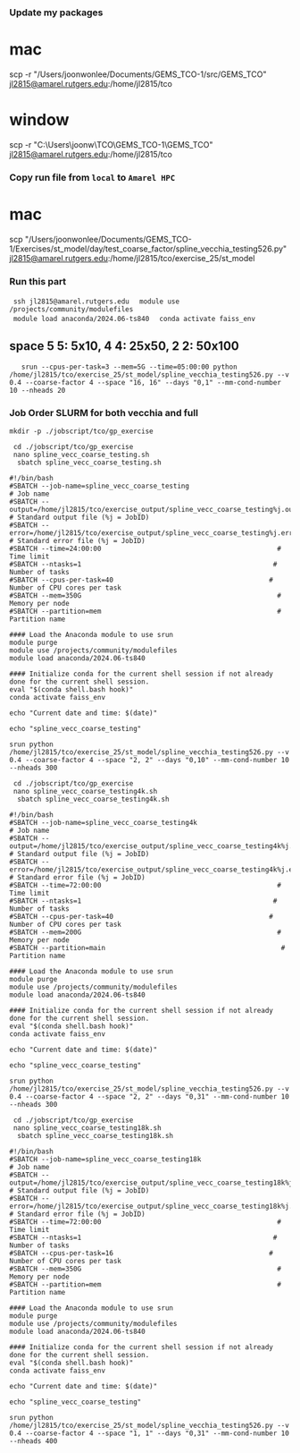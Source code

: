 ### Update my packages
# mac
scp -r "/Users/joonwonlee/Documents/GEMS_TCO-1/src/GEMS_TCO" jl2815@amarel.rutgers.edu:/home/jl2815/tco

# window
scp -r "C:\Users\joonw\TCO\GEMS_TCO-1\GEMS_TCO" jl2815@amarel.rutgers.edu:/home/jl2815/tco 

### Copy run file from ```local``` to ```Amarel HPC```
# mac

scp "/Users/joonwonlee/Documents/GEMS_TCO-1/Exercises/st_model/day/test_coarse_factor/spline_vecchia_testing526.py" jl2815@amarel.rutgers.edu:/home/jl2815/tco/exercise_25/st_model


### Run this part
```  ssh jl2815@amarel.rutgers.edu  ```
```  module use /projects/community/modulefiles  ```           
```  module load anaconda/2024.06-ts840  ``` 
```  conda activate faiss_env   ```


## space 5 5: 5x10, 4 4: 25x50, 2 2: 50x100


```    srun --cpus-per-task=3 --mem=5G --time=05:00:00 python /home/jl2815/tco/exercise_25/st_model/spline_vecchia_testing526.py --v 0.4 --coarse-factor 4 --space "16, 16" --days "0,1" --mm-cond-number 10 --nheads 20    ```



### Job Order SLURM for both vecchia and full
```mkdir -p ./jobscript/tco/gp_exercise```     

```  cd ./jobscript/tco/gp_exercise  ```   
```  nano spline_vecc_coarse_testing.sh  ```        
 ```   sbatch spline_vecc_coarse_testing.sh  ```

``` 
#!/bin/bash
#SBATCH --job-name=spline_vecc_coarse_testing                            # Job name
#SBATCH --output=/home/jl2815/tco/exercise_output/spline_vecc_coarse_testing%j.out     # Standard output file (%j = JobID)
#SBATCH --error=/home/jl2815/tco/exercise_output/spline_vecc_coarse_testing%j.err # Standard error file (%j = JobID)
#SBATCH --time=24:00:00                                            # Time limit
#SBATCH --ntasks=1                                                # Number of tasks
#SBATCH --cpus-per-task=40                                       # Number of CPU cores per task
#SBATCH --mem=350G                                                 # Memory per node
#SBATCH --partition=mem                                            # Partition name

#### Load the Anaconda module to use srun 
module purge                                              
module use /projects/community/modulefiles                 
module load anaconda/2024.06-ts840 

#### Initialize conda for the current shell session if not already done for the current shell session.
eval "$(conda shell.bash hook)"
conda activate faiss_env

echo "Current date and time: $(date)"

echo "spline_vecc_coarse_testing"

srun python /home/jl2815/tco/exercise_25/st_model/spline_vecchia_testing526.py --v 0.4 --coarse-factor 4 --space "2, 2" --days "0,10" --mm-cond-number 10 --nheads 300

```


```  cd ./jobscript/tco/gp_exercise  ```   
```  nano spline_vecc_coarse_testing4k.sh  ```        
 ```   sbatch spline_vecc_coarse_testing4k.sh  ```

``` 
#!/bin/bash
#SBATCH --job-name=spline_vecc_coarse_testing4k                            # Job name
#SBATCH --output=/home/jl2815/tco/exercise_output/spline_vecc_coarse_testing4k%j.out     # Standard output file (%j = JobID)
#SBATCH --error=/home/jl2815/tco/exercise_output/spline_vecc_coarse_testing4k%j.err # Standard error file (%j = JobID)
#SBATCH --time=72:00:00                                            # Time limit
#SBATCH --ntasks=1                                                # Number of tasks
#SBATCH --cpus-per-task=40                                       # Number of CPU cores per task
#SBATCH --mem=200G                                                 # Memory per node
#SBATCH --partition=main                                            # Partition name

#### Load the Anaconda module to use srun 
module purge                                              
module use /projects/community/modulefiles                 
module load anaconda/2024.06-ts840 

#### Initialize conda for the current shell session if not already done for the current shell session.
eval "$(conda shell.bash hook)"
conda activate faiss_env

echo "Current date and time: $(date)"

echo "spline_vecc_coarse_testing"

srun python /home/jl2815/tco/exercise_25/st_model/spline_vecchia_testing526.py --v 0.4 --coarse-factor 4 --space "2, 2" --days "0,31" --mm-cond-number 10 --nheads 300

```




```  cd ./jobscript/tco/gp_exercise  ```   
```  nano spline_vecc_coarse_testing18k.sh  ```        
 ```   sbatch spline_vecc_coarse_testing18k.sh  ```

``` 
#!/bin/bash
#SBATCH --job-name=spline_vecc_coarse_testing18k                            # Job name
#SBATCH --output=/home/jl2815/tco/exercise_output/spline_vecc_coarse_testing18k%j.out     # Standard output file (%j = JobID)
#SBATCH --error=/home/jl2815/tco/exercise_output/spline_vecc_coarse_testing18k%j.err # Standard error file (%j = JobID)
#SBATCH --time=72:00:00                                            # Time limit
#SBATCH --ntasks=1                                                # Number of tasks
#SBATCH --cpus-per-task=16                                       # Number of CPU cores per task
#SBATCH --mem=350G                                                 # Memory per node
#SBATCH --partition=mem                                            # Partition name

#### Load the Anaconda module to use srun 
module purge                                              
module use /projects/community/modulefiles                 
module load anaconda/2024.06-ts840 

#### Initialize conda for the current shell session if not already done for the current shell session.
eval "$(conda shell.bash hook)"
conda activate faiss_env

echo "Current date and time: $(date)"

echo "spline_vecc_coarse_testing"

srun python /home/jl2815/tco/exercise_25/st_model/spline_vecchia_testing526.py --v 0.4 --coarse-factor 4 --space "1, 1" --days "0,31" --mm-cond-number 10 --nheads 400

```








